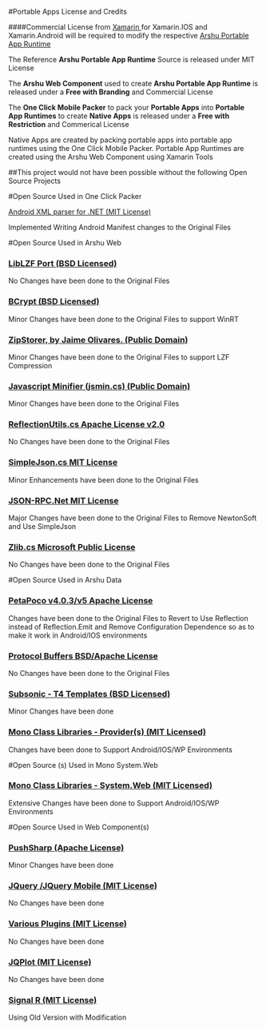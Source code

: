 <!-- PageTitle=Credits and License -->
<html>
<head>
    <title>Credits and License</title>
    <style type="text/css">
        li 
        {
            list-style-type:none;
        }
    </style>
    <script type="text/javascript">
        function toggleDisplay(showHideElmId) {
            var showHideElm = document.getElementById(showHideElmId);
            if (showHideElm) {
                if ((showHideElm.style.display.trim() === 'block')
                    || (showHideElm.style.display.trim().length == 0)) {
                    showHideElm.style.display = 'none';
                }
                else if (showHideElm) {
                    showHideElm.style.display = 'block';
                }
            }
        }
    </script>
</head>
<body>

#Portable Apps License and Credits

####Commercial License from <span><a href="http://xamarin.com/">Xamarin  </a></span>for Xamarin.IOS and Xamarin.Android will be required to modify the respective <span><a href="http://htmltoapp.com/">Arshu Portable App Runtime</a></span></li>

The Reference <b>Arshu Portable App Runtime</b> Source is released under MIT License

The <b>Arshu Web Component</b> used to create <b>Arshu Portable App Runtime</b> is released under a <b>Free with Branding</b> and Commercial License

The <b>One Click Mobile Packer</b> to pack your <b>Portable Apps</b> into <b>Portable App Runtimes</b> to create <b>Native Apps</b> is released under a <b>Free with Restriction</b> and Commerical License</span>

Native Apps are created by packing portable apps into portable app runtimes using the One Click Mobile Packer. Portable App Runtimes are created using the Arshu Web Component using Xamarin Tools

##This project would not have been possible without the following Open Source Projects

#Open Source Used in One Click Packer

<a href="javascript:void(0);" onclick="javascript:toggleDisplay('AndroidXml');">Android XML parser for .NET (MIT License)</a>

Implemented Writing Android Manifest changes to the Original Files</span>

<div id="AndroidXml" style="display: none;">

Copyright (c) 2012 Markus Jarderot

<br />
The MIT License (MIT)

<br />
Permission is hereby granted, free of charge, to any person obtaining a copy of this software and associated documentation files (the "Software"), to deal in the Software without restriction, including without limitation the rights to use, copy, modify, merge, publish, distribute, sublicense, and/or sell copies of the Software, and to permit persons to whom the Software is furnished to do so, subject to the following conditions:

<br />
The above copyright notice and this permission notice shall be included in all copies or substantial portions of the Software.

<br />
THE SOFTWARE IS PROVIDED "AS IS", WITHOUT WARRANTY OF ANY KIND, EXPRESS OR IMPLIED, INCLUDING BUT NOT LIMITED TO THE WARRANTIES OF MERCHANTABILITY, FITNESS FOR A PARTICULAR PURPOSE AND NONINFRINGEMENT. IN NO EVENT SHALL THE AUTHORS OR COPYRIGHT HOLDERS BE LIABLE FOR ANY CLAIM, DAMAGES OR OTHER LIABILITY, WHETHER IN AN ACTION OF CONTRACT, TORT OR OTHERWISE, ARISING FROM, OUT OF OR IN CONNECTION WITH THE SOFTWARE OR THE USE OR OTHER DEALINGS IN THE SOFTWARE.

</div>

#Open Source Used in Arshu Web

<h3><a href="javascript:void(0);" onclick="javascript:toggleDisplay('LibLZF');">LibLZF Port (BSD Licensed)</a></h3>

No Changes have been done to the Original Files
<div id="LibLZF" style="display: none;">
                      
Improved version to C# LibLZF Port:
<br />
Copyright (c) 2010 Roman Atachiants
kelindar@gmail.com
<br />
<br />
Original CLZF Port:
<br />
Copyright (c) 2005 Oren J. Maurice
<br />
oymaurice@hazorea.org.il
Original LibLZF Library & Algorithm:
<br />
Copyright (c) 2000-2008 Marc Alexander Lehmann
<br />
schmorp@schmorp.de

<br />
Redistribution and use in source and binary forms, with or without modification, are permitted provided that the following conditions are met:
<br />
1.  Redistributions of source code must retain the above copyright notice, this list of conditions and the following disclaimer.
<br />
2.  Redistributions in binary form must reproduce the above copyright notice, this list of conditions and the following disclaimer in the documentation and/or other materials provided with the distribution.
<br />
3.  The name of the author may not be used to endorse or promote products derived from this software without specific prior written permission.
<br />
THIS SOFTWARE IS PROVIDED BY THE AUTHOR ``AS IS'' AND ANY EXPRESS OR IMPLIED WARRANTIES, INCLUDING, BUT NOT LIMITED TO, THE IMPLIED WARRANTIES OF MERCHANTABILITY AND FITNESS FOR A PARTICULAR PURPOSE ARE DISCLAIMED.  IN NO EVENT SHALL THE AUTHOR BE LIABLE FOR ANY DIRECT, INDIRECT, INCIDENTAL, SPECIAL, EXEMPLARY, OR CONSEQUENTIAL DAMAGES (INCLUDING, BUT NOT LIMITED TO, PROCUREMENT OF SUBSTITUTE GOODS OR SERVICES; LOSS OF USE, DATA, OR PROFITS; OR BUSINESS INTERRUPTION) HOWEVER CAUSED AND ON ANY THEORY OF LIABILITY, WHETHER IN CONTRACT, STRICT LIABILITY, OR TORT (INCLUDING NEGLIGENCE OR OTHERWISE) ARISING IN ANY WAY OUT OF THE USE OF THIS SOFTWARE, EVEN IF ADVISED OF THE POSSIBILITY OF SUCH DAMAGE.
<br />
Alternatively, the contents of this file may be used under the terms of the GNU General Public License version 2 (the "GPL"), in which case the provisions of the GPL are applicable instead of the above. If you wish to allow the use of your version of this file only under the terms of the GPL and not to allow others to use your version of this file under the BSD license, indicate your decision by deleting the provisions above and replace them with the notice and other provisions required by the GPL. If you do not delete the provisions above, a recipient may use your version of this file under either the BSD or the GPL.

</div>

<h3><a href="javascript:void(0);" onclick="javascript:toggleDisplay('bcrypt');">BCrypt (BSD Licensed)</a></h3>

Minor Changes have been done to the Original Files to support WinRT

<div id="bcrypt" style="display: none;">

<br />
BCrypt.net is an implementation of OpenBSD's Blowfish-based password hashing code, described in "A Future-Adaptable Password Scheme" by Niels Provos and David Mazières. It is a direct port of jBCrypt by Damien Miller, and is thus released under the same BSD-style license

</div>
                    
<h3><a href="javascript:void(0);" onclick="javascript:toggleDisplay('ZipStorer');">ZipStorer, by Jaime Olivares. (Public Domain)</a></h3>

Minor Changes have been done to the Original Files to support LZF Compression

<div id="ZipStorer" style="display: none;">

The code/library supplied is totally free for either personal or commercial use, with no warranties.

<br />
Please use the "Powered by ZipStorer" logo (below) wherever is possible, pointing to this site Website: <span><a href="zipstorer.codeplex.com">zipstorer.codeplex.com</a></span><span><a href="http://www.codeproject.com/KB/recipes/ZipStorer.aspx">http://www.codeproject.com/KB/recipes/ZipStorer.aspx</a></span>Version: 2.35 (March 14, 2010)
<img alt="Powered By ZipStored" src="PoweredByZipStorer.png" />

</div>
                           
<h3><a href="javascript:void(0);" onclick="javascript:toggleDisplay('jsmin');">Javascript Minifier (jsmin.cs) (Public Domain)</a></h3>

Minor Changes have been done to the Original Files

<div id="jsmin" style="display: none;">

Originally written in 'C', this code has been converted to the C# language. The author's copyright message is reproduced below. All modifications from the original to C# are placed in the public domain.
<br />
jsmin.c  2007-05-22
<br />
Copyright (c) 2002 Douglas Crockford  (<span><a href="www.crockford.com">www.crockford.com</a></span>)

<br />
Permission is hereby granted, free of charge, to any person obtaining a copy of this software and associated documentation files (the "Software"), to deal in the Software without restriction, including without limitation the rights to use, copy, modify, merge, publish, distribute, sublicense, and/or sell copies of the Software, and to permit persons to whom the Software is furnished to do so, subject to the following conditions:

<br />
The above copyright notice and this permission notice shall be included in all copies or substantial portions of the Software.

<br />
The Software shall be used for Good, not Evil.

<br />
THE SOFTWARE IS PROVIDED "AS IS", WITHOUT WARRANTY OF ANY KIND, EXPRESS OR IMPLIED, INCLUDING BUT NOT LIMITED TO THE WARRANTIES OF MERCHANTABILITY, FITNESS FOR A PARTICULAR PURPOSE AND NONINFRINGEMENT. IN NO EVENT SHALL THE AUTHORS OR COPYRIGHT HOLDERS BE LIABLE FOR ANY CLAIM, DAMAGES OR OTHER LIABILITY, WHETHER IN AN ACTION OF CONTRACT, TORT OR OTHERWISE, ARISING FROM, OUT OF OR IN CONNECTION WITH THE SOFTWARE OR THE USE OR OTHER DEALINGS IN THE SOFTWARE.

<br />
Modified by Sridharan Srinivasan
<br />
Reduced the use of Global Variables
<br />
Additional Methods for Minifying Files/Minifying Byte Arrays
<br />
Skip Stripping for /*! ....@*/, /*@cc_on@*/ /*@end@*/

</div>

<h3><a href="javascript:void(0);" onclick="javascript:toggleDisplay('ReflectionUtils');">ReflectionUtils.cs Apache License v2.0</a></h3>

No Changes have been done to the Original Files

<div id="ReflectionUtils" style="display: none;">

Copyright (c) 2011, The Outercurve Foundation. 

<br />
Licensed under the Apache License, Version 2.0 (the "License"); you may not use this file except in compliance with the License. You may obtain a copy of the License at <span><a href="http://www.apache.org/licenses/LICENSE-2.0">http://www.apache.org/licenses/LICENSE-2.0</a></span>

<br />
Unless required by applicable law or agreed to in writing, software distributed under the License is distributed on an "AS IS" BASIS, WITHOUT WARRANTIES OR CONDITIONS OF ANY KIND, either express or implied. See the License for the specific language governing permissions and limitations under the License. 

<br />

<span><a href="https://github.com/facebook-csharp-sdk/ReflectionUtils">author: Prabir Shrestha (prabir.me)</a></span>

</div>

<h3><a href="javascript:void(0);" onclick="javascript:toggleDisplay('simpleJson');">SimpleJson.cs MIT License</a></h3>
                   
Minor Enhancements have been done to the Original Files</span>

<div id="simpleJson" style="display: none;">

<br />
Copyright (c) 2011, The Outercurve Foundation.

<br />
Licensed under the MIT License (the "License"); you may not use this file except in compliance with the License. You may obtain a copy of the License at <span><a href="http://www.opensource.org/licenses/mit-license.php">http://www.opensource.org/licenses/mit-license.php</a></span>

<br />
Unless required by applicable law or agreed to in writing, software distributed under the License is distributed on an "AS IS" BASIS, WITHOUT WARRANTIES OR CONDITIONS OF ANY KIND, either express or implied. See the License for the specific language governing permissions and limitations under the License.

<br />
author :  <span><a href="https://github.com/facebook-csharp-sdk/simple-json">Nathan Totten (ntotten.com), Jim Zimmerman (jimzimmerman.com) and Prabir Shrestha (prabir.me)</a></span>
                           
</div>

<h3><a href="javascript:void(0);" onclick="javascript:toggleDisplay('JSONRPC');">JSON-RPC.Net MIT License</a></h3>

Major Changes have been done to the Original Files to Remove NewtonSoft and Use SimpleJson</span>
                    
<div id="JSONRPC" style="display: none;">
<br />
<span><a href="http://jsonrpc2.codeplex.com">http://jsonrpc2.codeplex.com</a></span>
<br />
The MIT License (MIT)
<br />
    Copyright (c) 2011 Austin W Harris
<br />
Permission is hereby granted, free of charge, to any person obtaining a copy of this software and associated documentation files (the "Software"), to deal in the Software without restriction, including without limitation the rights to use, copy, modify, merge, publish, distribute, sublicense, and/or sell copies of the Software, and to permit persons to whom the Software is furnished to do so, subject to the following conditions:
<br />
The above copyright notice and this permission notice shall be included in all copies or substantial portions of the Software.
<br />
THE SOFTWARE IS PROVIDED "AS IS", WITHOUT WARRANTY OF ANY KIND, EXPRESS OR IMPLIED, INCLUDING BUT NOT LIMITED TO THE WARRANTIES OF MERCHANTABILITY, FITNESS FOR A PARTICULAR PURPOSE AND NONINFRINGEMENT. IN NO EVENT SHALL THE AUTHORS OR COPYRIGHT HOLDERS BE LIABLE FOR ANY CLAIM, DAMAGES OR OTHER LIABILITY, WHETHER IN AN ACTION OF CONTRACT, TORT OR OTHERWISE, ARISING FROM, OUT OF OR IN CONNECTION WITH THE SOFTWARE OR THE USE OR OTHER DEALINGS IN THE SOFTWARE.

</div>

<h3><a href="javascript:void(0);" onclick="javascript:toggleDisplay('Zlib');">Zlib.cs Microsoft Public License</a></h3>

No Changes have been done to the Original Files</span>

<div id="Zlib" style="display: none;">

Copyright (c) 2009-2011 Dino Chiesa and Microsoft Corporation.All rights reserved.
<br />
This code module is part of DotNetZip, a zipfile class library.
<br />
This code is licensed under the Microsoft Public License. See the file License.txt for the license details. More info on: http://dotnetzip.codeplex.com
<br />
This module defines classes for ZLIB compression and decompression. This code is derived from the jzlib implementation of zlib, but significantly modified.  The object model is not the same, and many of the behaviors are new or different.  Nonetheless, in keeping with the license for jzlib, the copyright to that code is included below.
<br />
The following notice applies to jzlib: Copyright (c) 2000,2001,2002,2003 ymnk, JCraft,Inc. All rights reserved.
<br />
Redistribution and use in source and binary forms, with or without modification, are permitted provided that the following conditions are met:
<br />
1. Redistributions of source code must retain the above copyright notice, this list of conditions and the following disclaimer.
<br />
2. Redistributions in binary form must reproduce the above copyright notice, this list of conditions and the following disclaimer in the documentation and/or other materials provided with the distribution.
<br />
3. The names of the authors may not be used to endorse or promote products derived from this software without specific prior written permission.
<br />
THIS SOFTWARE IS PROVIDED ``AS IS'' AND ANY EXPRESSED OR IMPLIED WARRANTIES, INCLUDING, BUT NOT LIMITED TO, THE IMPLIED WARRANTIES OF MERCHANTABILITY AND FITNESS FOR A PARTICULAR PURPOSE ARE DISCLAIMED. IN NO EVENT SHALL JCRAFT, INC. OR ANY CONTRIBUTORS TO THIS SOFTWARE BE LIABLE FOR ANY DIRECT, INDIRECT, INCIDENTAL, SPECIAL, EXEMPLARY, OR CONSEQUENTIAL DAMAGES (INCLUDING, BUT NOT LIMITED TO, PROCUREMENT OF SUBSTITUTE GOODS OR SERVICES; LOSS OF USE, DATA, OR PROFITS; OR BUSINESS INTERRUPTION) HOWEVER CAUSED AND ON ANY THEORY OF LIABILITY, WHETHER IN CONTRACT, STRICT LIABILITY, OR TORT (INCLUDING NEGLIGENCE OR OTHERWISE) ARISING IN ANY WAY OUT OF THE USE OF THIS SOFTWARE, EVEN IF ADVISED OF THE POSSIBILITY OF SUCH DAMAGE.
<br />
jzlib is based on zlib-1.1.3. The following notice applies to zlib:
<br />
Copyright (C) 1995-2004 Jean-loup Gailly and Mark Adler
<br />
The ZLIB software is provided 'as-is', without any express or implied warranty.  In no event will the authors be held liable for any damages arising from the use of this software.
<br />
Permission is granted to anyone to use this software for any purpose, including commercial applications, and to alter it and redistribute it freely, subject to the following restrictions:
<br />
1. The origin of this software must not be misrepresented; you must not claim that you wrote the original software. If you use this software in a product, an acknowledgment in the product documentation would be appreciated but is not required.
<br />
2. Altered source versions must be plainly marked as such, and must not be misrepresented as being the original software.
<br />
3. This notice may not be removed or altered from any source distribution.
<br />
Jean-loup Gailly jloup@gzip.org
Mark Adler madler@alumni.caltech.edu

</div>
                            
#Open Source Used in Arshu Data

<h3><a href="javascript:void(0);" onclick="javascript:toggleDisplay('PetaPoco');">PetaPoco v4.0.3/v5 Apache License</a></h3>

Changes have been done to the Original Files to Revert to Use Reflection instead of Reflection.Emit and Remove Configuration Dependence so as to make it work in Android/IOS environments

<div id="PetaPoco" style="display: none;">

<br />
PetaPoco v4.0.3/v5 - A Tiny ORMish thing for your POCO's.

<br />
Copyright © 2011 Topten Software.  All Rights Reserved.

<br />
Apache License 2.0 - http://www.toptensoftware.com/petapoco/license

<br />
Special thanks to Rob Conery (@robconery) for original inspiration (ie:Massive) and for use of Subsonic's T4 templates, Rob Sullivan (@DataChomp) for hard core DBA advice  and Adam Schroder (@schotime) for lots of suggestions, improvements and Oracle support

<br />
Modification Copyright © 2011 Arshu Consultancy.  All Rights Reserved. Modification to Remove System.Configuration Dependency to run on MonoDroid/MonoTouch. Modification to Remove System.Reflection.Emit for running on MonoTouch, Modification to Remove Dependency on ProviderFactories.

</div>

<h3><a href="javascript:void(0);" onclick="javascript:toggleDisplay('Protocol');">Protocol Buffers BSD/Apache License</a></h3>

No Changes have been done to the Original Files
<div id="Protocol" style="display: none;">

<br />
The core Protocol Buffers technology is provided courtesy of Google. At the time of writing, this is released under the BSD license. Full details can be found here: <span><a href="http://code.google.com/p/protobuf/">http://code.google.com/p/protobuf/</a></span>

<br />
This .NET implementation is Copyright 2008 Marc Gravell

<br />
Licensed under the Apache License, Version 2.0 (the "License");   you may not use this file except in compliance with the License.   
You may obtain a copy of the License at <span><a href="http://www.apache.org/licenses/LICENSE-2.0">http://www.apache.org/licenses/LICENSE-2.0</a></span>

<br />
Unless required by applicable law or agreed to in writing, software distributed under the License is distributed on an "AS IS" BASIS, WITHOUT WARRANTIES OR CONDITIONS OF ANY KIND, either express or implied. See the License for the specific language governing permissions and limitations under the License.

</div>

<h3><a href="javascript:void(0);" onclick="javascript:toggleDisplay('subsonic');">Subsonic - T4 Templates (BSD Licensed)</a></h3>

Minor Changes have been done
<div id="subsonic" style="display: none;">
<br />
The <span><a href="http://subsonicproject.com">SubSonic</a></span> T4 Templates are Used
<br />
The contents of this file are subject to the New BSD License (the "License"); you may not use this file except in compliance with the License. You may obtain a copy of the License at <span><a href="http://www.opensource.org/licenses/bsd-license.php">http://www.opensource.org/licenses/bsd-license.php</a></span>
<br />
Software distributed under the License is distributed on an "AS IS" basis, WITHOUT WARRANTY OF ANY KIND, either express or implied. See the License for the specific language governing rights and limitations under the License.

</div>

<h3><a href="javascript:void(0);" onclick="javascript:toggleDisplay('monoprovider');">Mono Class Libraries - Provider(s) (MIT Licensed)</a></h3>

Changes have been done to Support Android/IOS/WP Environments

<div id="monoprovider" style="display: none;">

<br />
The <span><a href="http://www.mono-project.com/FAQ:_Licensing">class libraries</a></span> developed by the Mono team are licensed under the MIT X11 terms 

</div>

#Open Source (s) Used in Mono System.Web

<h3>
<a href="javascript:void(0);" onclick="javascript:toggleDisplay('mono');">Mono Class Libraries - System.Web (MIT Licensed)</a>
</h3>
Extensive Changes have been done to Support Android/IOS/WP Environments
<div id="mono" style="display: none;">

<br />
The <span><a href="http://www.mono-project.com/FAQ:_Licensing">class libraries</a></span> developed by the Mono team are licensed under the MIT X11 terms 

</div>

#Open Source Used in Web Component(s)

<h3><a href="javascript:void(0);" onclick="javascript:toggleDisplay('pushsharp');">PushSharp (Apache License)</a></h3>

Minor Changes have been done

<div id="pushsharp" style="display: none;">

<br />
The <span><a href="https://github.com/Redth/PushSharp.git">Push Sharp</a></span>is distributed under the Apache license.

<br />
Apache PushSharp Copyright 2012 The Apache Software Foundation

<br />
This product includes software developed at The Apache Software Foundation (http://www.apache.org/).

</div>

<h3><a href="javascript:void(0);" onclick="javascript:toggleDisplay('jquery');">JQuery /JQuery Mobile (MIT License)</a></h3>
No Changes have been done

<div id="jquery" style="display: none;">
<br />

The <span><a href="http://jquery.org/license/">JQuery/JQuery Mobile </a></span>is distributed under the permissive MIT license.

</div>


<h3><a href="javascript:void(0);" onclick="javascript:toggleDisplay('jqueryplugin');">Various Plugins (MIT License)</a></h3>

No Changes have been done
<div id="jqueryplugin" style="display: none;">

<br />
The Plugins Used are distributed under the permissive MIT license.

</div>


<h3><a href="javascript:void(0);" onclick="javascript:toggleDisplay('jqplot');">JQPlot (MIT License)</a></h3>
No Changes have been done
<div id="jqplot" style="display: none;">
<br />
The JQPlot Library Used are distributed under the permissive MIT license.
<br />
Copyright © 2009-2011 Chris Leonello

<br />
Permission is hereby granted, free of charge, to any person obtaining a copy of this software and associated documentation files (the “Software”), to deal in the Software without restriction, including without limitation the rights to use, copy, modify, merge, publish, distribute, sublicense, and/or sell copies of the Software, and to permit persons to whom the Software is furnished to do so, subject to the following conditions:

<br />
The above copyright notice and this permission notice shall be included in all copies or substantial portions of the Software.

<br />
THE SOFTWARE IS PROVIDED “AS IS”, WITHOUT WARRANTY OF ANY KIND, EXPRESS OR IMPLIED, INCLUDING BUT NOT LIMITED TO THE WARRANTIES OF MERCHANTABILITY, FITNESS FOR A PARTICULAR PURPOSE AND NONINFRINGEMENT.  IN NO EVENT SHALL THE AUTHORS OR COPYRIGHT HOLDERS BE LIABLE FOR ANY CLAIM, DAMAGES OR OTHER LIABILITY, WHETHER IN AN ACTION OF CONTRACT, TORT OR OTHERWISE, ARISING FROM, OUT OF OR IN CONNECTION WITH THE SOFTWARE OR THE USE OR OTHER DEALINGS IN THE SOFTWARE.

</div>

<h3><a href="javascript:void(0);" onclick="javascript:toggleDisplay('signalr');">Signal R (MIT License)</a></h3>

Using Old Version with Modification

<div id="signalr" style="display: none;">

<br />
>Copyright (c) 2011 David Fowler & Damian Edwards
<br />

<a href="https://github.com/SignalR/SignalR">Github Link</a>
<br />
Permission is hereby granted, free of charge, to any person obtaining a copy of this software and associated documentation files (the "Software"), to deal in the Software without restriction, including without limitation the rights to use, copy, modify, merge, publish, distribute, sublicense, and/or sell copies of the Software, and to permit persons to whom the Software is furnished to do so, subject to the following conditions:

<br />
The above copyright notice and this permission notice shall be included in all copies or substantial portions of the Software.

<br />
THE SOFTWARE IS PROVIDED "AS IS", WITHOUT WARRANTY OF ANY KIND, EXPRESS OR IMPLIED, INCLUDING BUT NOT LIMITED TO THE WARRANTIES OF MERCHANTABILITY, FITNESS FOR A PARTICULAR PURPOSE AND NONINFRINGEMENT. IN NO EVENT SHALL THE AUTHORS OR COPYRIGHT HOLDERS BE LIABLE FOR ANY CLAIM, DAMAGES OR OTHER LIABILITY, WHETHER IN AN ACTION OF CONTRACT, TORT OR OTHERWISE, ARISING FROM, OUT OF OR IN CONNECTION WITH THE SOFTWARE OR THE USE OR OTHER DEALINGS IN THE SOFTWARE.

</div>

</body>
</html>
